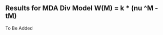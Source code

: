 Results for MDA Div Model W(M) = k * (nu ^M - tM)
-------------------------------------------------

To Be Added